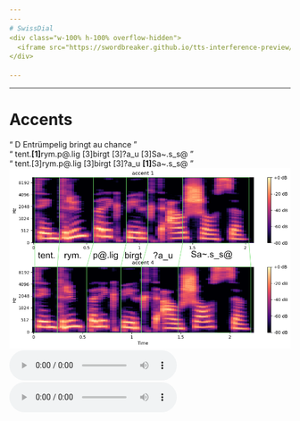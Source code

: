 ```yaml
---
---
# SwissDial
<div class="w-100% h-100% overflow-hidden">
  <iframe src="https://swordbreaker.github.io/tts-interference-preview/swiss-dial" class="relative -top-175 w-100% h-300%" frameborder="0" />
</div>

---
```

---
# Accents
<q>
D Entrümpelig bringt au chance
</q>
<br>
<q>
tent.<b>[1]</b>rym.p@.lig [3]birgt [3]?a_u [3]Sa~.s_s@
</q>
<br>
<q>
tent.[3]rym.p@.lig [3]birgt [3]?a_u <b>[1]</b>Sa~.s_s@
</q>

<div class="flex flex-row">
  <img src="/imgs/slowsoft_accent.png" class="mx-auto w-50%" />

  <div class="flex flex-col">
    <div class="my-10">
        <audio
            controls
            src="audios/accent1.wav">
        </audio>
    </div>
    <div class="my-10">
        <audio
            controls
            src="audios/accent4.wav">
        </audio>
    </div>
  </div>
</div>
